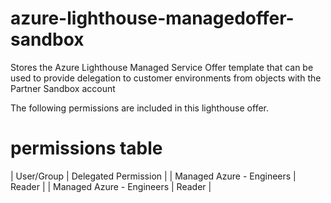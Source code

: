# azure-lighthouse-managedoffer-sandbox
Stores the Azure Lighthouse Managed Service Offer template that can be used to provide delegation to customer environments from objects with the Partner Sandbox account

The following permissions are included in this lighthouse offer.

# permissions table
| User/Group | Delegated Permission |
| Managed Azure - Engineers | Reader |
| Managed Azure - Engineers | Reader |
